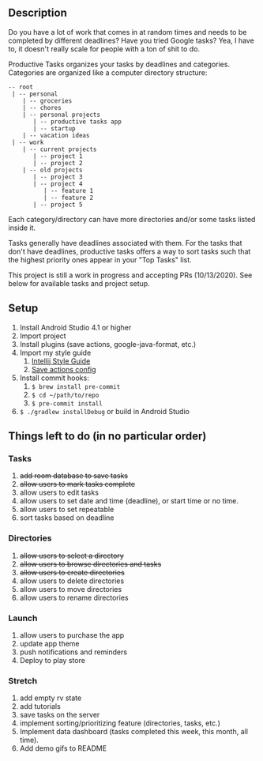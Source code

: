 ## Description
Do you have a lot of work that comes in at random times and needs to be completed
by different deadlines? Have you tried Google tasks? Yea, I have to, it doesn't really
scale for people with a ton of shit to do.

Productive Tasks organizes your tasks by deadlines and categories. Categories are organized like
a computer directory structure:
```
-- root
 | -- personal
    | -- groceries
    | -- chores
    | -- personal projects
       | -- productive tasks app
       | -- startup
    | -- vacation ideas
 | -- work
    | -- current projects
       | -- project 1
       | -- project 2
    | -- old projects
       | -- project 3
       | -- project 4
          | -- feature 1
          | -- feature 2
       | -- project 5
```

Each category/directory can have more directories and/or some tasks listed inside it.

Tasks generally have deadlines associated with them. For the tasks that don't have deadlines,
productive tasks offers a way to sort tasks such that the highest priority ones appear in
your "Top Tasks" list.

This project is still a work in progress and accepting PRs (10/13/2020). See below for available
tasks and project setup.

## Setup
1. Install Android Studio 4.1 or higher
2. Import project
3. Install plugins (save actions, google-java-format, etc.)
4. Import my style guide
    1. [Intellij Style Guide](https://github.com/calderwoodra/intellij-java-style-guides/blob/master/GJF.xml)
    2. [Save actions config](https://github.com/calderwoodra/intellij-java-style-guides/blob/master/Screen%20Shot%202020-10-15%20at%2012.48.55%20AM.png)
5. Install commit hooks:
    1. `$ brew install pre-commit`
    2. `$ cd ~/path/to/repo`
    3. `$ pre-commit install`
6. `$ ./gradlew installDebug` or build in Android Studio

## Things left to do (in no particular order)
### Tasks
1. ~~add room database to save tasks~~
2. ~~allow users to mark tasks complete~~
3. allow users to edit tasks
4. allow users to set date and time (deadline), or start time or no time.
5. allow users to set repeatable
6. sort tasks based on deadline

### Directories
1. ~~allow users to select a directory~~
2. ~~allow users to browse directories and tasks~~
3. ~~allow users to create directories~~
4. allow users to delete directories
5. allow users to move directories
6. allow users to rename directories

### Launch
1. allow users to purchase the app
2. update app theme
3. push notifications and reminders
4. Deploy to play store

### Stretch
1. add empty rv state
2. add tutorials
3. save tasks on the server
4. implement sorting/prioritizing feature (directories, tasks, etc.)
5. Implement data dashboard (tasks completed this week, this month, all time).
6. Add demo gifs to README
